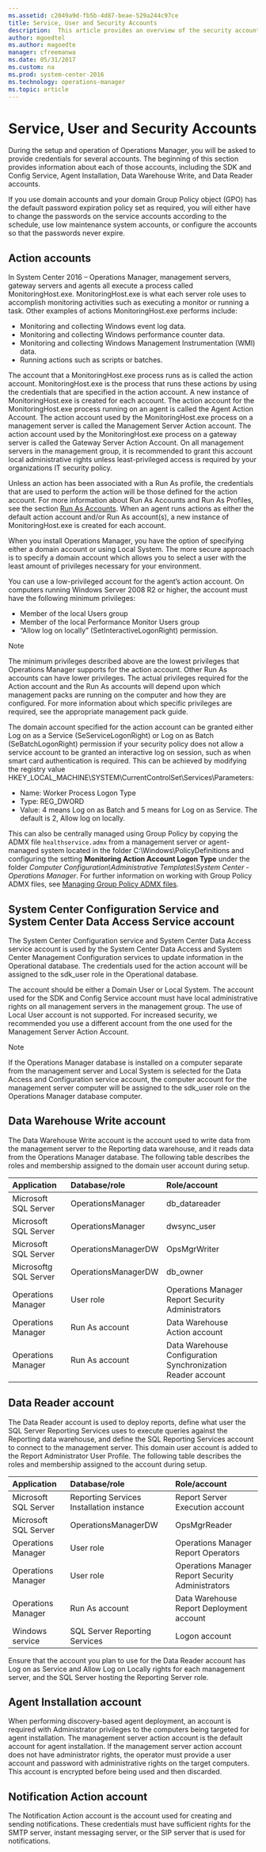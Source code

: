 ```yaml
---
ms.assetid: c2049a9d-fb5b-4d87-beae-529a244c97ce
title: Service, User and Security Accounts
description:  This article provides an overview of the security accounts required for initial setup of Operations Manager and for core features which may require a privileged account.  
author: mgoedtel
ms.author: magoedte
manager: cfreemanwa
ms.date: 05/31/2017
ms.custom: na
ms.prod: system-center-2016
ms.technology: operations-manager
ms.topic: article
---
```


# Service, User and Security Accounts

During the setup and operation of Operations Manager, you will be asked to provide credentials for several accounts. The beginning of this section provides information about each of those accounts, including the SDK and Config Service, Agent Installation, Data Warehouse Write, and Data Reader accounts.

If you use domain accounts and your domain Group Policy object (GPO) has the default password expiration policy set as required, you will either have to change the passwords on the service accounts according to the schedule, use low maintenance system accounts, or configure the accounts so that the passwords never expire.

## Action accounts

In System Center 2016 – Operations Manager, management servers, gateway servers and agents all execute a process called MonitoringHost.exe.  MonitoringHost.exe is what each server role uses to accomplish monitoring activities such as executing a monitor or running a task.  Other examples of actions MonitoringHost.exe performs include:

- Monitoring and collecting Windows event log data.
- Monitoring and collecting Windows performance counter data.
- Monitoring and collecting Windows Management Instrumentation (WMI) data.
- Running actions such as scripts or batches.

The account that a MonitoringHost.exe process runs as is called the action account.  MonitoringHost.exe is the process that runs these actions by using the credentials that are specified in the action account.  A new instance of MonitoringHost.exe is created for each account.  The action account for the MonitoringHost.exe process running on an agent is called the Agent Action Account.  The action account used by the MonitoringHost.exe process on a management server is called the Management Server Action account.  The action account used by the MonitoringHost.exe process on a gateway server is called the Gateway Server Action Account.  On all management servers in the management group, it is recommended to grant this account local administrative rights unless least-privileged access is required by your organizations IT security policy. 

Unless an action has been associated with a Run As profile, the credentials that are used to perform the action will be those defined for the action account.  For more information about Run As Accounts and Run As Profiles, see the section [Run As Accounts](plan-security-runas-accounts-profiles.md).  When an agent runs actions as either the default action account and/or Run As account(s), a new instance of MonitoringHost.exe is created for each account.

When you install Operations Manager, you have the option of specifying either a domain account or using Local System.  The more secure approach is to specify a domain account which allows you to select a user with the least amount of privileges necessary for your environment.   

You can use a low-privileged account for the agent’s action account. On computers running Windows Server 2008 R2 or higher, the account must have the following minimum privileges:

- Member of the local Users group
- Member of the local Performance Monitor Users group
- “Allow log on locally” (SetInteractiveLogonRight) permission.  

> [!NOTE] 
> The minimum privileges described above are the lowest privileges that Operations Manager supports for the action account.  Other Run As accounts can have lower privileges.  The actual privileges required for the Action account and the Run As accounts will depend upon which management packs are running on the computer and how they are configured.  For more information about which specific privileges are required, see the appropriate management pack guide.

The domain account specified for the action account can be granted either Log on as a Service (SeServiceLogonRight) or Log on as Batch (SeBatchLogonRight) permission if your security policy does not allow a service account to be granted an interactive log on session, such as when smart card authentication is required.  This can be achieved by modifying the registry value HKEY_LOCAL_MACHINE\SYSTEM\CurrentControlSet\Services\Parameters:

* Name:  Worker Process Logon Type
* Type: REG_DWORD
* Value: 4 means Log on as Batch and 5 means for Log on as Service.  The default is 2, Allow log on locally.  

This can also be centrally managed using Group Policy by copying the ADMX file  `healthservice.admx` from a management server or agent-managed system located in the folder C:\Windows\PolicyDefinitions and configuring the setting **Monitoring Action Account Logon Type** under the folder *Computer Configuration\Administrative Templates\System Center - Operations Manager*.  For further information on working with Group Policy ADMX files, see [Managing Group Policy ADMX files](https://technet.microsoft.com/library/cc709647%28v=ws.10%29.aspx). 

## System Center Configuration Service and System Center Data Access Service account

The System Center Configuration service and System Center Data Access service account is used by the System Center Data Access and System Center Management Configuration services to update information in the Operational database. The credentials used for the action account will be assigned to the sdk_user role in the Operational database.

The account should be either a Domain User or Local System.  The account used for the SDK and Config Service account must have local administrative rights on all management servers in the management group.  The use of Local User account is not supported.  For increased security, we recommended you use a different account from the one used for the Management Server Action Account.  

> [!NOTE] 
> If the Operations Manager database is installed on a computer separate from the management server and Local System is selected for the Data Access and Configuration service account, the computer account for the management server computer will be assigned to the sdk_user role on the Operations Manager database computer.

## Data Warehouse Write account

The Data Warehouse Write account is the account used to write data from the management server to the Reporting data warehouse, and it reads data from the Operations Manager database.  The following table describes the roles and membership assigned to the domain user account during setup.

| Application | Database/role | Role/account |
|:--- |:---|:--- |
| Microsoft SQL Server | OperationsManager | db_datareader | 
| Microsoft SQL Server | OperationsManager | dwsync_user |
| Microsoft SQL Server | OperationsManagerDW | OpsMgrWriter |
| Microsoftg SQL Server | OperationsManagerDW | db_owner |
| Operations Manager | User role | Operations Manager Report Security Administrators | 
| Operations Manager | Run As account | Data Warehouse Action account | 
| Operations Manager | Run As account | Data Warehouse Configuration Synchronization Reader account | 

## Data Reader account

The Data Reader account is used to deploy reports, define what user the SQL Server Reporting Services uses to execute queries against the Reporting data warehouse, and define the SQL Reporting Services account to connect to the management server.  This domain user account is added to the Report Administrator User Profile.  The following table describes the roles and membership assigned to the account during setup.

| Application | Database/role | Role/account |
|:--- |:---|:--- |
| Microsoft SQL Server | Reporting Services Installation instance | Report Server Execution account | 
| Microsoft SQL Server | OperationsManagerDW | OpsMgrReader | 
| Operations Manager | User role | Operations Manager Report Operators | 
| Operations Manager | User role | Operations Manager Report Security Administrators | 
| Operations Manager | Run As account | Data Warehouse Report Deployment account | 
| Windows service | SQL Server Reporting Services | Logon account |

Ensure that the account you plan to use for the Data Reader account has Log on as Service and Allow Log on Locally rights for each management server, and the SQL Server hosting the Reporting Server role.  

## Agent Installation account

When performing discovery-based agent deployment, an account is required with Administrator privileges to the computers being targeted for agent installation.  The management server action account is the default account for agent installation.  If the management server action account does not have administrator rights, the operator must provide a user account and password with administrative rights on the target computers.  This account is encrypted before being used and then discarded.

## Notification Action account

The Notification Action account is the account used for creating and sending notifications. These credentials must have sufficient rights for the SMTP server, instant messaging server, or the SIP server that is used for notifications.





